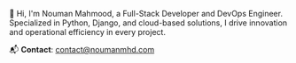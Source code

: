 👋 Hi, I'm Nouman Mahmood, a Full-Stack Developer and DevOps Engineer. Specialized in Python, Django, and cloud-based solutions, I drive innovation and operational efficiency in every project.

📬 **Contact**: [contact@noumanmhd.com](mailto:contact@noumanmhd.com)
